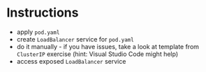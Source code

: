 # Instructions

- apply `pod.yaml`
- create `LoadBalancer` service for `pod.yaml`
- do it manually - if you have issues, take a look at template from `ClusterIP` exercise (hint: Visual Studio Code might help)
- access exposed `LoadBalancer` service